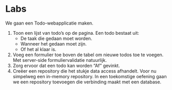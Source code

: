 # Labs

We gaan een Todo-webapplicatie maken.

1. Toon een lijst van todo’s op de pagina. Een todo bestaat uit:
   * De taak die gedaan moet worden.
   * Wanneer het gedaan moet zijn.
   * Of het al klaar is.
1. Voeg een formulier toe boven de tabel om nieuwe todos toe te voegen. Met server-side formuliervalidatie natuurlijk.
1. Zorg ervoor dat een todo kan worden “Af”  gevinkt.
1. Creëer een repository die het stukje data access afhandelt. Voor nu simpelweg een in-memory repository. In een toekomstige oefening gaan we een repository toevoegen die verbinding maakt met een database.

